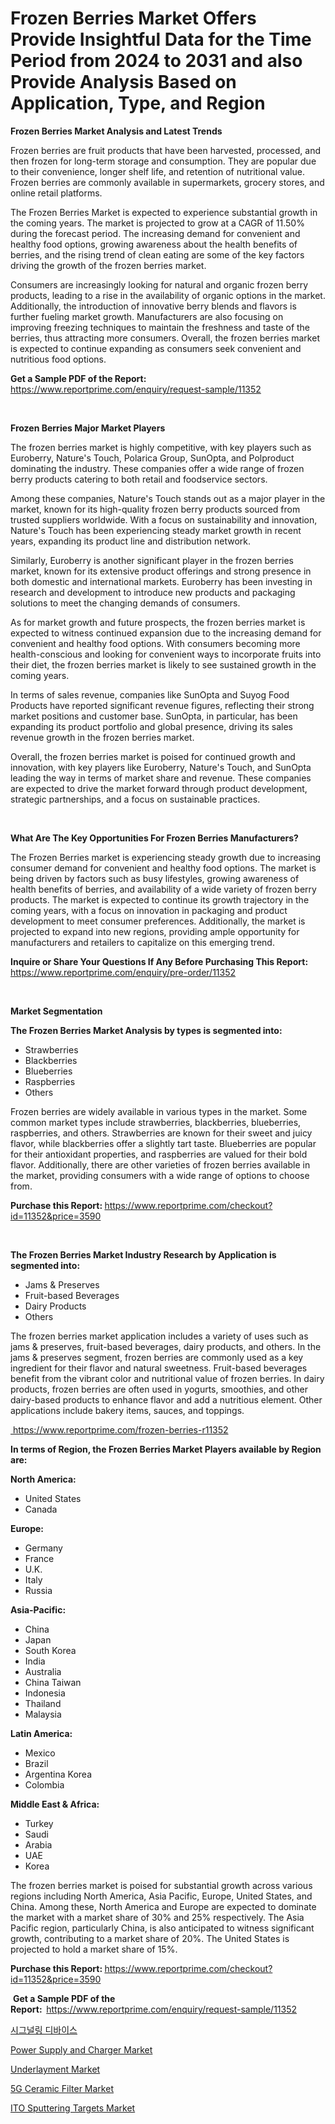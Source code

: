 <p><h1>Frozen Berries Market Offers Provide Insightful Data for the Time Period from 2024 to 2031 and also Provide Analysis Based on Application, Type, and Region</h1></p><p><strong>Frozen Berries Market Analysis and Latest Trends</strong></p>
<p><p>Frozen berries are fruit products that have been harvested, processed, and then frozen for long-term storage and consumption. They are popular due to their convenience, longer shelf life, and retention of nutritional value. Frozen berries are commonly available in supermarkets, grocery stores, and online retail platforms.</p><p>The Frozen Berries Market is expected to experience substantial growth in the coming years. The market is projected to grow at a CAGR of 11.50% during the forecast period. The increasing demand for convenient and healthy food options, growing awareness about the health benefits of berries, and the rising trend of clean eating are some of the key factors driving the growth of the frozen berries market.</p><p>Consumers are increasingly looking for natural and organic frozen berry products, leading to a rise in the availability of organic options in the market. Additionally, the introduction of innovative berry blends and flavors is further fueling market growth. Manufacturers are also focusing on improving freezing techniques to maintain the freshness and taste of the berries, thus attracting more consumers. Overall, the frozen berries market is expected to continue expanding as consumers seek convenient and nutritious food options.</p></p>
<p><strong>Get a Sample PDF of the Report:&nbsp;</strong> <a href="https://www.reportprime.com/enquiry/request-sample/11352">https://www.reportprime.com/enquiry/request-sample/11352</a></p>
<p>&nbsp;</p>
<p><strong>Frozen Berries Major Market Players</strong></p>
<p><p>The frozen berries market is highly competitive, with key players such as Euroberry, Nature's Touch, Polarica Group, SunOpta, and Polproduct dominating the industry. These companies offer a wide range of frozen berry products catering to both retail and foodservice sectors.</p><p>Among these companies, Nature's Touch stands out as a major player in the market, known for its high-quality frozen berry products sourced from trusted suppliers worldwide. With a focus on sustainability and innovation, Nature's Touch has been experiencing steady market growth in recent years, expanding its product line and distribution network.</p><p>Similarly, Euroberry is another significant player in the frozen berries market, known for its extensive product offerings and strong presence in both domestic and international markets. Euroberry has been investing in research and development to introduce new products and packaging solutions to meet the changing demands of consumers.</p><p>As for market growth and future prospects, the frozen berries market is expected to witness continued expansion due to the increasing demand for convenient and healthy food options. With consumers becoming more health-conscious and looking for convenient ways to incorporate fruits into their diet, the frozen berries market is likely to see sustained growth in the coming years.</p><p>In terms of sales revenue, companies like SunOpta and Suyog Food Products have reported significant revenue figures, reflecting their strong market positions and customer base. SunOpta, in particular, has been expanding its product portfolio and global presence, driving its sales revenue growth in the frozen berries market.</p><p>Overall, the frozen berries market is poised for continued growth and innovation, with key players like Euroberry, Nature's Touch, and SunOpta leading the way in terms of market share and revenue. These companies are expected to drive the market forward through product development, strategic partnerships, and a focus on sustainable practices.</p></p>
<p>&nbsp;</p>
<p><strong>What Are The Key Opportunities For Frozen Berries Manufacturers?</strong></p>
<p><p>The Frozen Berries market is experiencing steady growth due to increasing consumer demand for convenient and healthy food options. The market is being driven by factors such as busy lifestyles, growing awareness of health benefits of berries, and availability of a wide variety of frozen berry products. The market is expected to continue its growth trajectory in the coming years, with a focus on innovation in packaging and product development to meet consumer preferences. Additionally, the market is projected to expand into new regions, providing ample opportunity for manufacturers and retailers to capitalize on this emerging trend.</p></p>
<p><strong>Inquire or Share Your Questions If Any Before Purchasing This Report:</strong> <a href="https://www.reportprime.com/enquiry/pre-order/11352">https://www.reportprime.com/enquiry/pre-order/11352</a></p>
<p>&nbsp;</p>
<p><strong>Market Segmentation</strong></p>
<p><strong>The Frozen Berries Market Analysis by types is segmented into:</strong></p>
<p><ul><li>Strawberries</li><li>Blackberries</li><li>Blueberries</li><li>Raspberries</li><li>Others</li></ul></p>
<p><p>Frozen berries are widely available in various types in the market. Some common market types include strawberries, blackberries, blueberries, raspberries, and others. Strawberries are known for their sweet and juicy flavor, while blackberries offer a slightly tart taste. Blueberries are popular for their antioxidant properties, and raspberries are valued for their bold flavor. Additionally, there are other varieties of frozen berries available in the market, providing consumers with a wide range of options to choose from.</p></p>
<p><strong>Purchase this Report:&nbsp;</strong><a href="https://www.reportprime.com/checkout?id=11352&price=3590">https://www.reportprime.com/checkout?id=11352&price=3590</a></p>
<p>&nbsp;</p>
<p><strong>The Frozen Berries Market Industry Research by Application is segmented into:</strong></p>
<p><ul><li>Jams & Preserves</li><li>Fruit-based Beverages</li><li>Dairy Products</li><li>Others</li></ul></p>
<p><p>The frozen berries market application includes a variety of uses such as jams & preserves, fruit-based beverages, dairy products, and others. In the jams & preserves segment, frozen berries are commonly used as a key ingredient for their flavor and natural sweetness. Fruit-based beverages benefit from the vibrant color and nutritional value of frozen berries. In dairy products, frozen berries are often used in yogurts, smoothies, and other dairy-based products to enhance flavor and add a nutritious element. Other applications include bakery items, sauces, and toppings.</p></p>
<p><a href="https://www.reportprime.com/frozen-berries-r11352">&nbsp;https://www.reportprime.com/frozen-berries-r11352</a></p>
<p><strong>In terms of Region, the Frozen Berries Market Players available by Region are:</strong></p>
<p>
    <p> <strong> North America: </strong>
        <ul>
            <li>United States</li>
            <li>Canada</li>
        </ul>
        </p> 
    <p> <strong> Europe: </strong>
        <ul>
            <li>Germany</li>
            <li>France</li>
            <li>U.K.</li>
            <li>Italy</li>
            <li>Russia</li>
        </ul>
        </p> 
    <p> <strong> Asia-Pacific: </strong>
        <ul>
            <li>China</li>
            <li>Japan</li>
            <li>South Korea</li>
            <li>India</li>
            <li>Australia</li>
            <li>China Taiwan</li>
            <li>Indonesia</li>
            <li>Thailand</li>
            <li>Malaysia</li>
        </ul>
        </p> 
    <p> <strong> Latin America: </strong>
        <ul>
            <li>Mexico</li>
            <li>Brazil</li>
            <li>Argentina Korea</li>
            <li>Colombia</li>
        </ul>
        </p> 
    <p> <strong> Middle East & Africa: </strong>
        <ul>
            <li>Turkey</li>
            <li>Saudi</li>
            <li>Arabia</li>
            <li>UAE</li>
            <li>Korea</li>
        </ul>
    </p>
    </p>
<p><p>The frozen berries market is poised for substantial growth across various regions including North America, Asia Pacific, Europe, United States, and China. Among these, North America and Europe are expected to dominate the market with a market share of 30% and 25% respectively. The Asia Pacific region, particularly China, is also anticipated to witness significant growth, contributing to a market share of 20%. The United States is projected to hold a market share of 15%.</p></p>
<p><strong>Purchase this Report: </strong><a href="https://www.reportprime.com/checkout?id=11352&price=3590">https://www.reportprime.com/checkout?id=11352&price=3590</a></p>
<p>&nbsp;<strong>Get a Sample PDF of the Report:&nbsp;&nbsp;</strong><a href="https://www.reportprime.com/enquiry/request-sample/11352">https://www.reportprime.com/enquiry/request-sample/11352</a></p>
<p><strong></strong></p>
<p><p><a href="https://github.com/iansanftyord09878/Market-Research-Report-List-1/blob/main/415573524071.md">시그널링 디바이스</a></p><p><a href="https://github.com/yemakinde/Market-Research-Report-List-2/blob/main/power-supply-and-charger-market.md">Power Supply and Charger Market</a></p><p><a href="https://issuu.com/reportprime-2/docs/underlayment-market-size-2030.pptx">Underlayment Market</a></p><p><a href="https://github.com/jsmusil/Market-Research-Report-List-2/blob/main/5g-ceramic-filter-market.md">5G Ceramic Filter Market</a></p><p><a href="https://issuu.com/reportprime-2/docs/ito-sputtering-targets-market-size-2030.pptx">ITO Sputtering Targets Market</a></p></p>